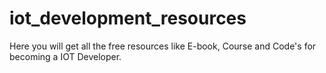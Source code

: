 # iot_development_resources
Here you will get all the free resources like E-book, Course and Code's for becoming a IOT Developer.
